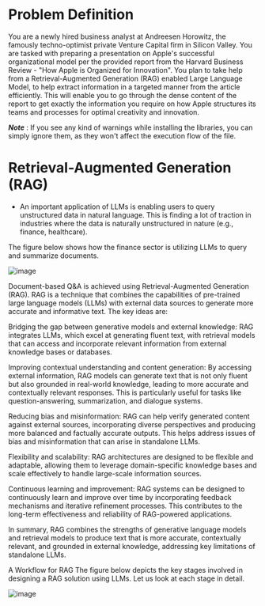 # Problem Definition
You are a newly hired business analyst at Andreesen Horowitz, the famously techno-optimist private Venture Capital firm in Silicon Valley. You are tasked with preparing a presentation on Apple's successful organizational model per the provided report from the Harvard Business Review - "How Apple is Organized for Innovation". You plan to take help from a Retrieval-Augmented Generation (RAG) enabled Large Language Model, to help extract information in a targeted manner from the article efficiently. This will enable you to go through the dense content of the report to get exactly the information you require on how Apple structures its teams and processes for optimal creativity and innovation.

***Note*** : If you see any kind of warnings while installing the libraries, you can simply ignore them, as they won't affect the execution flow of the file.

# Retrieval-Augmented Generation (RAG)
- An important application of LLMs is enabling users to query unstructured data in natural language. This is finding a lot of traction in industries where the data is naturally unstructured in nature (e.g., finance, healthcare).

The figure below shows how the finance sector is utilizing LLMs to query and summarize documents.

![image](https://github.com/user-attachments/assets/13407010-18e8-4c10-86d6-b3cdc691b41e)

Document-based Q&A is achieved using Retrieval-Augmented Generation (RAG). RAG is a technique that combines the capabilities of pre-trained large language models (LLMs) with external data sources to generate more accurate and informative text. The key ideas are:

Bridging the gap between generative models and external knowledge: RAG integrates LLMs, which excel at generating fluent text, with retrieval models that can access and incorporate relevant information from external knowledge bases or databases.

Improving contextual understanding and content generation: By accessing external information, RAG models can generate text that is not only fluent but also grounded in real-world knowledge, leading to more accurate and contextually relevant responses. This is particularly useful for tasks like question-answering, summarization, and dialogue systems.

Reducing bias and misinformation: RAG can help verify generated content against external sources, incorporating diverse perspectives and producing more balanced and factually accurate outputs. This helps address issues of bias and misinformation that can arise in standalone LLMs.

Flexibility and scalability: RAG architectures are designed to be flexible and adaptable, allowing them to leverage domain-specific knowledge bases and scale effectively to handle large-scale information sources.

Continuous learning and improvement: RAG systems can be designed to continuously learn and improve over time by incorporating feedback mechanisms and iterative refinement processes. This contributes to the long-term effectiveness and reliability of RAG-powered applications.

In summary, RAG combines the strengths of generative language models and retrieval models to produce text that is more accurate, contextually relevant, and grounded in external knowledge, addressing key limitations of standalone LLMs.



A Workflow for RAG
The figure below depicts the key stages involved in designing a RAG solution using LLMs. Let us look at each stage in detail.

![image](https://github.com/user-attachments/assets/5261b5d6-8d45-4b72-83aa-643d2724a874)

